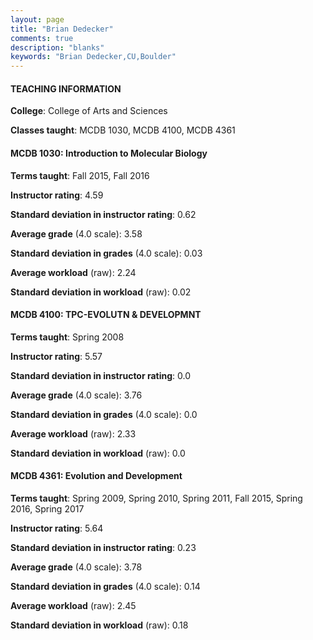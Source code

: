 ```yaml
---
layout: page
title: "Brian Dedecker" 
comments: true
description: "blanks"
keywords: "Brian Dedecker,CU,Boulder"
---
```

<head>
<script src="https://ajax.googleapis.com/ajax/libs/jquery/2.1.3/jquery.min.js"></script>
<script src="https://dl.dropboxusercontent.com/s/pc42nxpaw1ea4o9/highcharts.js?dl=0"></script>
<!-- <script src="../assets/js/highcharts.js"></script> -->
<style type="text/css">@font-face {
	font-family: "Bebas Neue";
	src: url(https://www.filehosting.org/file/details/544349/BebasNeue Regular.otf) format("opentype");
	}
	h1.Bebas { 
		font-family: "Bebas Neue", Verdana, Tahoma;
	}
</style>
</head>
	   
#### TEACHING INFORMATION

**College**: College of Arts and Sciences

**Classes taught**: MCDB 1030, MCDB 4100, MCDB 4361

#### MCDB 1030: Introduction to Molecular Biology

**Terms taught**: Fall 2015, Fall 2016

**Instructor rating**: 4.59

**Standard deviation in instructor rating**: 0.62

**Average grade** (4.0 scale): 3.58

**Standard deviation in grades** (4.0 scale): 0.03

**Average workload** (raw): 2.24

**Standard deviation in workload** (raw): 0.02

#### MCDB 4100: TPC-EVOLUTN & DEVELOPMNT

**Terms taught**: Spring 2008

**Instructor rating**: 5.57

**Standard deviation in instructor rating**: 0.0

**Average grade** (4.0 scale): 3.76

**Standard deviation in grades** (4.0 scale): 0.0

**Average workload** (raw): 2.33

**Standard deviation in workload** (raw): 0.0

#### MCDB 4361: Evolution and Development

**Terms taught**: Spring 2009, Spring 2010, Spring 2011, Fall 2015, Spring 2016, Spring 2017

**Instructor rating**: 5.64

**Standard deviation in instructor rating**: 0.23

**Average grade** (4.0 scale): 3.78

**Standard deviation in grades** (4.0 scale): 0.14

**Average workload** (raw): 2.45

**Standard deviation in workload** (raw): 0.18


